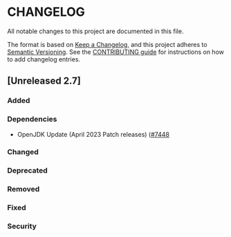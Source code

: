 # CHANGELOG
All notable changes to this project are documented in this file.

The format is based on [Keep a Changelog](https://keepachangelog.com/en/1.0.0/), and this project adheres to [Semantic Versioning](https://semver.org/spec/v2.0.0.html). See the [CONTRIBUTING guide](./CONTRIBUTING.md#Changelog) for instructions on how to add changelog entries.

## [Unreleased 2.7]
### Added

### Dependencies
- OpenJDK Update (April 2023 Patch releases) ([#7448](https://github.com/opensearch-project/OpenSearch/pull/7448)

### Changed

### Deprecated

### Removed

### Fixed

### Security
